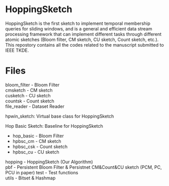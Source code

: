 # HoppingSketch
HoppingSketch is the first sketch to implement temporal membership queries for sliding windows, and is a general and efficient data stream processing framework that can implement different tasks through different atomic sketches (Bloom filter, CM sketch, CU sketch, Count sketch, etc.). This repostory contains all the codes related to the manuscript submitted to IEEE TKDE.
# Files
bloom_filter - Bloom Filter  
cmsketch - CM sketch  
cusketch - CU sketch  
countsk - Count sketch  
file_reader - Dataset Reader  

hpwin_sketch: Virtual base class for HoppingSketch  

Hop Basic Sketch: Baseline for HoppingSketch  
* hop_basic - Bloom Filter  
* hpbsc_cm - CM sketch  
* hpbsc_csk - Count sketch  
* hpbsc_cu - CU sketch  

hopping - HoppingSketch (Our Algorithm)  
pbf - Persistent Bloom Filter & Persistnet CM&Count&CU sketch (PCM, PC, PCU in paper)
test - Test functions  
utils - Bitset & Hashmap  
